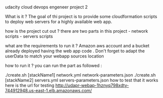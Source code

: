 udacity cloud devops engeneer project 2

What is it ?
The goal of thi project is to provide some cloudformation scripts to deploy web servers for a highly available web app.

how is the project cut out ?
there are two parts in this project - network scripts - servers scripts

what are the requirements to run it ?
Amazon aws account and a bucket already deployed having the web app code . Don't forget to adapt the userData to match your webapp sources location

how to run it ?
you can run the part as followed :

./create.sh [stackName1] network.yml network-parameters.json
./create.sh [stackName2] servers.yml servers-parameters.json
how to test that it works
here is the url for testing 
http://udapr-webap-1hznyq798xdty-744912948.us-east-1.elb.amazonaws.com/